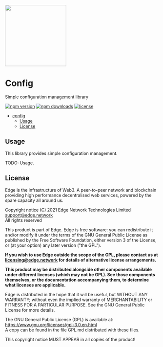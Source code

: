 <img src="https://cdn.edge.network/assets/img/edge-logo-green.svg" width="200">

# Config

Simple configuration management library

[![npm version](https://img.shields.io/npm/v/@edge/config)](https://www.npmjs.com/package/@edge/config) [![npm downloads](https://img.shields.io/npm/dt/@edge/config)](https://www.npmjs.com/package/@edge/config) [![license](https://img.shields.io/npm/l/@edge/config)](LICENSE.md)

- [config](#index-utils)
  - [Usage](#usage)
  - [License](#license)

## Usage

This library provides simple configuration management.

TODO: Usage.

## License

Edge is the infrastructure of Web3. A peer-to-peer network and blockchain providing high performance decentralised web services, powered by the spare capacity all around us.

Copyright notice
(C) 2021 Edge Network Technologies Limited <support@edge.network><br />
All rights reserved

This product is part of Edge.
Edge is free software: you can redistribute it and/or modify it under the terms of the GNU General Public License as published by the Free Software Foundation, either version 3 of the License, or (at your option) any later version ("the GPL").

**If you wish to use Edge outside the scope of the GPL, please contact us at licensing@edge.network for details of alternative license arrangements.**

**This product may be distributed alongside other components available under different licenses (which may not be GPL). See those components themselves, or the documentation accompanying them, to determine what licenses are applicable.**

Edge is distributed in the hope that it will be useful, but WITHOUT ANY WARRANTY; without even the implied warranty of MERCHANTABILITY or FITNESS FOR A PARTICULAR PURPOSE. See the GNU General Public License for more details.

The GNU General Public License (GPL) is available at: https://www.gnu.org/licenses/gpl-3.0.en.html<br />
A copy can be found in the file GPL.md distributed with
these files.

This copyright notice MUST APPEAR in all copies of the product!
